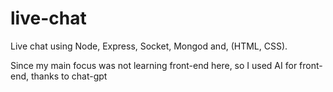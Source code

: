 # live-chat
Live chat using Node, Express, Socket, Mongod and, (HTML, CSS).

Since my main focus was not learning front-end here, so I used AI for front-end, thanks to chat-gpt
